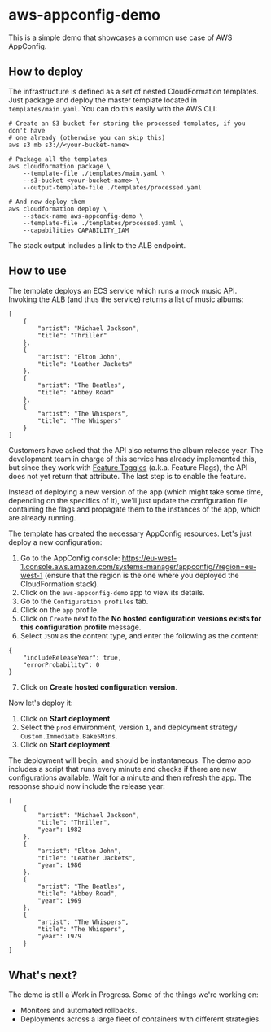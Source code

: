 # aws-appconfig-demo

This is a simple demo that showcases a common use case of AWS AppConfig.

## How to deploy

The infrastructure is defined as a set of nested CloudFormation templates. Just package and deploy the master template located in `templates/main.yaml`. You can do this easily with the AWS CLI:

```
# Create an S3 bucket for storing the processed templates, if you don't have
# one already (otherwise you can skip this)
aws s3 mb s3://<your-bucket-name>

# Package all the templates
aws cloudformation package \
	--template-file ./templates/main.yaml \
	--s3-bucket <your-bucket-name> \
	--output-template-file ./templates/processed.yaml

# And now deploy them
aws cloudformation deploy \
	--stack-name aws-appconfig-demo \
	--template-file ./templates/processed.yaml \
	--capabilities CAPABILITY_IAM
```

The stack output includes a link to the ALB endpoint.

## How to use

The template deploys an ECS service which runs a mock music API. Invoking the ALB (and thus the service) returns a list of music albums:

```
[
    {
        "artist": "Michael Jackson",
        "title": "Thriller"
    },
    {
        "artist": "Elton John",
        "title": "Leather Jackets"
    },
    {
        "artist": "The Beatles",
        "title": "Abbey Road"
    },
    {
        "artist": "The Whispers",
        "title": "The Whispers"
    }
]
```

Customers have asked that the API also returns the album release year. The development team in charge of this service has already implemented this, but since they work with [Feature Toggles](https://www.martinfowler.com/articles/feature-toggles.html) (a.k.a. Feature Flags), the API does not yet return that attribute. The last step is to enable the feature.

Instead of deploying a new version of the app (which might take some time, depending on the specifics of it), we'll just update the configuration file containing the flags and propagate them to the instances of the app, which are already running.

The template has created the necessary AppConfig resources. Let's just deploy a new configuration:

1. Go to the AppConfig console: https://eu-west-1.console.aws.amazon.com/systems-manager/appconfig/?region=eu-west-1 (ensure that the region is the one where you deployed the CloudFormation stack).
2. Click on the `aws-appconfig-demo` app to view its details.
3. Go to the `Configuration profiles` tab.
4. Click on the `app` profile.
5. Click on `Create` next to the **No hosted configuration versions exists for this configuration profile** message.
6. Select `JSON` as the content type, and enter the following as the content:

```
{
    "includeReleaseYear": true,
    "errorProbability": 0
}
```

7. Click on **Create hosted configuration version**.

Now let's deploy it:

1. Click on **Start deployment**.
2. Select the `prod` environment, version `1`, and deployment strategy `Custom.Immediate.Bake5Mins`.
3. Click on **Start deployment**.

The deployment will begin, and should be instantaneous. The demo app includes a script that runs every minute and checks if there are new configurations available. Wait for a minute and then refresh the app. The response should now include the release year:

```
[
    {
        "artist": "Michael Jackson",
        "title": "Thriller",
        "year": 1982
    },
    {
        "artist": "Elton John",
        "title": "Leather Jackets",
        "year": 1986
    },
    {
        "artist": "The Beatles",
        "title": "Abbey Road",
        "year": 1969
    },
    {
        "artist": "The Whispers",
        "title": "The Whispers",
        "year": 1979
    }
]
```

## What's next?

The demo is still a Work in Progress. Some of the things we're working on:

* Monitors and automated rollbacks.
* Deployments across a large fleet of containers with different strategies.

